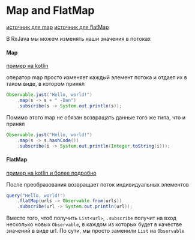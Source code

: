# Map and FlatMap 

[источник для map](https://habr.com/ru/articles/265269/)
[источник для flatMap](https://habr.com/ru/articles/265583/)

В RxJava мы можем изменять наши значения в потоках

#### Map

[пример на kotlin](./transformation/map/map.md)

оператор map просто изменяет каждый элемент потока и отдает их в таком виде, в котором принял

```Java
Observable.just("Hello, world!")
    .map(s -> s + " -Dan")
    .subscribe(s -> System.out.println(s));
```

Помимо этого map не обязан возвращать данные того же типа, что и принял

```Java
Observable.just("Hello, world!")
    .map(s -> s.hashCode())
    .subscribe(i -> System.out.println(Integer.toString(i)));
```

#### FlatMap

[пример на kotlin и более подробно](./transformation/map/flatMap.md)


После преобразования возвращает поток индивидуальных элементов

```Java
query("Hello, world!")
    .flatMap(urls -> Observable.from(urls))
    .subscribe(url -> System.out.println(url));
```

Вместо того, чтоб получить `List<url>`, `.subscribe` получит на вход несколько новых `Observable`, в каждом из которых будет в качестве значений в виде url.
По сути, мы просто заменили `List` на `Observable` 
